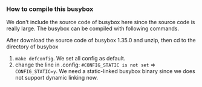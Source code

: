 ### How to compile this busybox
We don't include the source code of busybox here since the source code is really large. The busybox can be compiled with following commands.

After download the source code of busybox 1.35.0 and unzip, then cd to the directory of busybox
1. `make defconfig`. We set all config as default.
2. change the line in .config: `#CONFIG_STATIC is not set` => `CONFIG_STATIC=y`. We need a static-linked busybox binary since we does not support dynamic linking now.